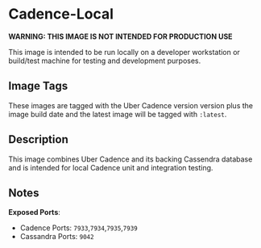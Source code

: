 # Cadence-Local

**WARNING: THIS IMAGE IS NOT INTENDED FOR PRODUCTION USE**

This image is intended to be run locally on a developer workstation or build/test machine for testing and development purposes.

## Image Tags

These images are tagged with the Uber Cadence version version plus the image build date and the latest image will be tagged with `:latest`.

## Description

This image combines Uber Cadence and its backing Cassendra database and is intended for local Cadence unit and integration testing.

## Notes

**Exposed Ports**: 
* Cadence Ports: `7933`,`7934`,`7935`,`7939`
* Cassandra Ports: `9042`

